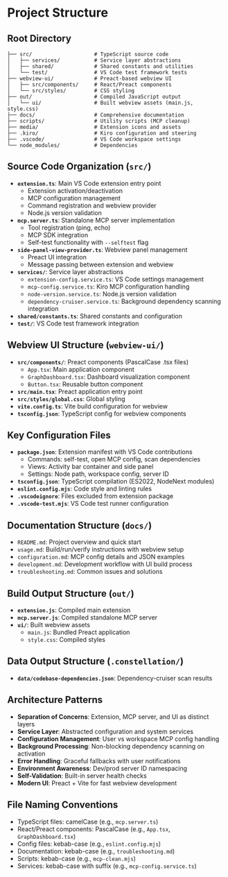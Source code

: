 # Project Structure

## Root Directory
```
├── src/                    # TypeScript source code
│   ├── services/           # Service layer abstractions
│   ├── shared/             # Shared constants and utilities
│   └── test/               # VS Code test framework tests
├── webview-ui/             # Preact-based webview UI
│   ├── src/components/     # React/Preact components
│   └── src/styles/         # CSS styling
├── out/                    # Compiled JavaScript output
│   └── ui/                 # Built webview assets (main.js, style.css)
├── docs/                   # Comprehensive documentation
├── scripts/                # Utility scripts (MCP cleanup)
├── media/                  # Extension icons and assets
├── .kiro/                  # Kiro configuration and steering
├── .vscode/                # VS Code workspace settings
└── node_modules/           # Dependencies
```

## Source Code Organization (`src/`)
- **`extension.ts`**: Main VS Code extension entry point
  - Extension activation/deactivation
  - MCP configuration management
  - Command registration and webview provider
  - Node.js version validation
- **`mcp.server.ts`**: Standalone MCP server implementation
  - Tool registration (ping, echo)
  - MCP SDK integration
  - Self-test functionality with `--selftest` flag
- **`side-panel-view-provider.ts`**: Webview panel management
  - Preact UI integration
  - Message passing between extension and webview
- **`services/`**: Service layer abstractions
  - `extension-config.service.ts`: VS Code settings management
  - `mcp-config.service.ts`: Kiro MCP configuration handling
  - `node-version.service.ts`: Node.js version validation
  - `dependency-cruiser.service.ts`: Background dependency scanning integration
- **`shared/constants.ts`**: Shared constants and configuration
- **`test/`**: VS Code test framework integration

## Webview UI Structure (`webview-ui/`)
- **`src/components/`**: Preact components (PascalCase .tsx files)
  - `App.tsx`: Main application component
  - `GraphDashboard.tsx`: Dashboard visualization component
  - `Button.tsx`: Reusable button component
- **`src/main.tsx`**: Preact application entry point
- **`src/styles/global.css`**: Global styling
- **`vite.config.ts`**: Vite build configuration for webview
- **`tsconfig.json`**: TypeScript config for webview components

## Key Configuration Files
- **`package.json`**: Extension manifest with VS Code contributions
  - Commands: self-test, open MCP config, scan dependencies
  - Views: Activity bar container and side panel
  - Settings: Node path, workspace config, server ID
- **`tsconfig.json`**: TypeScript compilation (ES2022, NodeNext modules)
- **`eslint.config.mjs`**: Code style and linting rules
- **`.vscodeignore`**: Files excluded from extension package
- **`.vscode-test.mjs`**: VS Code test runner configuration

## Documentation Structure (`docs/`)
- `README.md`: Project overview and quick start
- `usage.md`: Build/run/verify instructions with webview setup
- `configuration.md`: MCP config details and JSON examples
- `development.md`: Development workflow with UI build process
- `troubleshooting.md`: Common issues and solutions

## Build Output Structure (`out/`)
- **`extension.js`**: Compiled main extension
- **`mcp.server.js`**: Compiled standalone MCP server
- **`ui/`**: Built webview assets
  - `main.js`: Bundled Preact application
  - `style.css`: Compiled styles

## Data Output Structure (`.constellation/`)
- **`data/codebase-dependencies.json`**: Dependency-cruiser scan results

## Architecture Patterns
- **Separation of Concerns**: Extension, MCP server, and UI as distinct layers
- **Service Layer**: Abstracted configuration and system services
- **Configuration Management**: User vs workspace MCP config handling
- **Background Processing**: Non-blocking dependency scanning on activation
- **Error Handling**: Graceful fallbacks with user notifications
- **Environment Awareness**: Dev/prod server ID namespacing
- **Self-Validation**: Built-in server health checks
- **Modern UI**: Preact + Vite for fast webview development

## File Naming Conventions
- TypeScript files: camelCase (e.g., `mcp.server.ts`)
- React/Preact components: PascalCase (e.g., `App.tsx`, `GraphDashboard.tsx`)
- Config files: kebab-case (e.g., `eslint.config.mjs`)
- Documentation: kebab-case (e.g., `troubleshooting.md`)
- Scripts: kebab-case (e.g., `mcp-clean.mjs`)
- Services: kebab-case with suffix (e.g., `mcp-config.service.ts`)